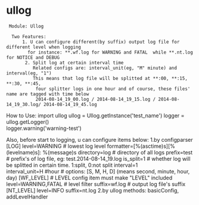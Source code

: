 ullog
=====
     Module: Ullog
 
      Two Features:
          1. U can configure different(by suffix) output log file for different level when logging
            for instance: **.wf.log for WARNING and FATAL  while **.nt.log for NOTICE and DEBUG
           2. Split log at certain interval time
              Related configs are: interval_unit(eg, "M" minute) and interval(eg, "1")
              This means that log file will be splitted at **:00, **:15, **:30, **:45, 
               four splitter logs in one hour and of course, these files' name are tagged with time below
               2014-08-14_19_00.log / 2014-08-14_19_15.log / 2014-08-14_19_30.log/ 2014-08-14_19_45.log

 How to Use:
   import ullog
   ullog = Ullog.getInstance('test_name')
   logger = ullog.getLogger()   
   logger.warning('warning-test')

   Also, before start to logging, u can configure items below:
   1.by configparser
   [LOG]
   level=WARNING           # lowest log level
   formatter=[%(asctime)s][%(levelname)s]: %(message)s
   directory=log           # directory of all logs
   prefix=test             # prefix's of log file, eg: test.2014-08-14_19.log
   is_split=1              # whether log will be splitted in certain time. 1:split, 0:not split
   interval=1                
   interval_unit=H #hour   # options: [S, M, H, D] (means second, minute, hour, day)
   [WF_LEVEL]              # LEVEL config item must make "LEVEL" included
   level=WARNING,FATAL     # level filter
   suffix=wf.log           # output log file's suffix
   [NT_LEVEL]
   level=INFO
   suffix=nt.log
   2.by ullog methods: basicConfig, addLevelHandler
